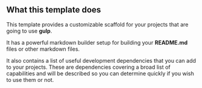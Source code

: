 ## What this template does
This template provides a customizable scaffold for your projects that are going to use **gulp**.

It has a powerful markdown builder setup for building your **README.md** files or other markdown
files.

It also contains a list of useful development dependencies that you can add to your projects. These
are dependencies covering a broad list of capabilities and will be described so you can determine
quickly if you wish to use them or not.
